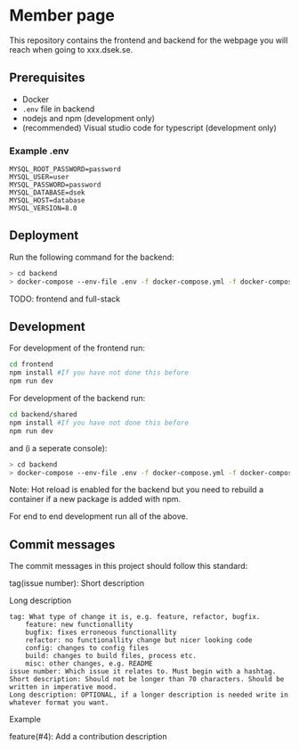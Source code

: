 # Member page
This repository contains the frontend and backend for the webpage you will reach when going to xxx.dsek.se.

## Prerequisites
- Docker
- `.env` file in backend
- nodejs and npm (development only)
- (recommended) Visual studio code for typescript (development only)

### Example .env
```
MYSQL_ROOT_PASSWORD=password
MYSQL_USER=user
MYSQL_PASSWORD=password
MYSQL_DATABASE=dsek
MYSQL_HOST=database
MYSQL_VERSION=8.0
```

## Deployment
Run the following command for the backend:
```bash
> cd backend
> docker-compose --env-file .env -f docker-compose.yml -f docker-compose.prod.yml up -d --build
```

TODO: frontend and full-stack

## Development
For development of the frontend run:
```bash
cd frontend
npm install #If you have not done this before
npm run dev
```

For development of the backend run:
```bash
cd backend/shared
npm install #If you have not done this before
npm run dev
```
and (i a seperate console):
```bash
> cd backend
> docker-compose --env-file .env -f docker-compose.yml -f docker-compose.dev.yml up -d --build
```

Note: Hot reload is enabled for the backend but you need to rebuild a container if a new package is added with npm.

For end to end development run all of the above.

## Commit messages

The commit messages in this project should follow this standard:

tag(issue number): Short description

Long description

    tag: What type of change it is, e.g. feature, refactor, bugfix.
        feature: new functionallity
        bugfix: fixes erroneous functionallity
        refactor: no functionallity change but nicer looking code
        config: changes to config files
        build: changes to build files, process etc.
        misc: other changes, e.g. README
    issue number: Which issue it relates to. Must begin with a hashtag.
    Short description: Should not be longer than 70 characters. Should be written in imperative mood.
    Long description: OPTIONAL, if a longer description is needed write in whatever format you want.

Example

feature(#4): Add a contribution description
